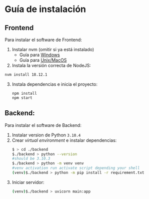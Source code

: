 # Guía de instalación

## Frontend
Para instalar el software de Frontend:
1. Instalar nvm (omitir si ya está instalado)
   - Guía para [Windows](https://www.freecodecamp.org/news/nvm-for-windows-how-to-download-and-install-node-version-manager-in-windows-10/)
   - Guía para [Unix/MacOS](https://github.com/nvm-sh/nvm#installing-and-updating)
2. Instala la versión correcta de NodeJS:
  ```bash
  nvm install 18.12.1
  ```
3. Instala dependencias e inicia el proyecto:
   ```shell
   npm install
   npm start
   ```

## Backend:
Para instalar el software de Backend:
1. Instalar version de Python `3.10.4`
2. Crear *virtual environment* e instalar dependencias:
   ```bash
   $ > cd ./backend
   $./backend > python --version
   #should be 3.10.3
   $./backend > python -m venv venv
   #venv activation run activate script depending your shell
   (venv)$./backend > python -m pip install -r requirement.txt
   ```
3. Iniciar servidor:
   ```bash
   (venv)$./backend > uvicorn main:app
   ```